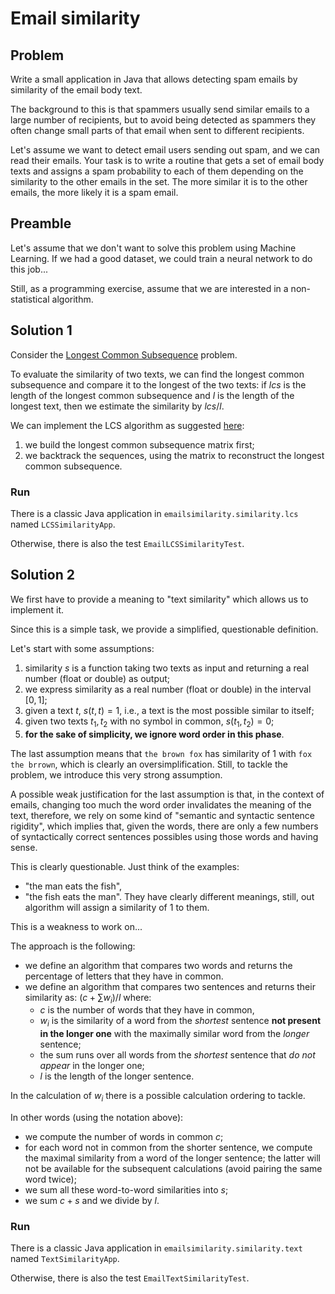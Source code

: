 # Email similarity

## Problem

Write a small application in Java that allows detecting spam emails by similarity of the email body text.

The background to this is that spammers usually send similar emails to a large number of recipients, but to 
avoid being detected as spammers they often change small parts of that email when sent to different recipients. 

Let's assume we want to detect email users sending out spam, and we can read their emails. Your task is to write 
a routine that gets a set of email body texts and assigns a spam probability to each of them depending on the 
similarity to the other emails in the set. The more similar it is to the other emails, the more likely it is 
a spam email.

## Preamble

Let's assume that we don't want to solve this problem using Machine Learning. If we had a good dataset, we could train a
neural network to do this job...

Still, as a programming exercise, assume that we are interested in a non-statistical algorithm.

## Solution 1

Consider the [Longest Common Subsequence](https://en.wikipedia.org/wiki/Longest_common_subsequence) problem.

To evaluate the similarity of two texts, we can  find the longest common subsequence and compare it to the longest of the two texts:
if $lcs$ is the length of the longest common subsequence and $l$ is the length of the longest text, then we estimate the similarity by $lcs / l$.

We can implement the LCS algorithm as suggested [here](https://en.wikipedia.org/wiki/Longest_common_subsequence):
1. we build the longest common subsequence matrix first;
2. we backtrack the sequences, using the matrix to reconstruct the longest common subsequence.

### Run

There is a classic Java application in `emailsimilarity.similarity.lcs` named `LCSSimilarityApp`. 

Otherwise, there is also the test `EmailLCSSimilarityTest`.

## Solution 2

We first have to provide a meaning to "text similarity" which allows us to implement it.

Since this is a simple task, we provide a simplified, questionable definition.

Let's start with some assumptions:
1. similarity $s$ is a function taking two texts as input and returning a real number (float or double) as output;
2. we express similarity as a real number (float or double) in the interval $[0,1]$; 
3. given a text $t$, $s(t,t) = 1$, i.e., a text is the most possible similar to itself; 
4. given two texts $t_1, t_2$ with no symbol in common, $s(t_1, t_2) = 0$;
5. **for the sake of simplicity, we ignore word order in this phase**.

The last assumption means that `the brown fox` has similarity of $1$ with `fox the brrown`, which is clearly an oversimplification. Still, 
to tackle the problem, we introduce this very strong assumption.

A possible weak justification for the last assumption is that, in the context of emails, changing too much the word order invalidates
the meaning of the text, therefore, we rely on some kind of "semantic and syntactic sentence rigidity", which implies that, given the words, there are
only a few numbers of syntactically correct sentences possibles using those words and having sense.

This is clearly questionable. Just think of the examples:
- "the man eats the fish",
- "the fish eats the man".
They have clearly different meanings, still, out algorithm will assign a similarity of $1$ to them.

This is a weakness to work on...

The approach is the following:
- we define an algorithm that compares two words and returns the percentage of letters that they have in common.
- we define an algorithm that compares two sentences and returns their similarity as: $(c + \sum w_i) / l$
  where:
  - $c$ is the number of words that they have in common,
  - $w_i$ is the similarity of a word from the _shortest_ sentence **not present in the longer one** with the maximally similar word from the _longer_ sentence;
  - the sum runs over all words from the _shortest_ sentence that _do not appear_ in the longer one;
  - $l$ is the length of the longer sentence.

In the calculation of $w_i$ there is a possible calculation ordering to tackle.

In other words (using the notation above):
- we compute the number of words in common $c$;
- for each word not in common from the shorter sentence, we compute the maximal similarity from a word of the longer sentence; the latter will not 
  be available for the subsequent calculations (avoid pairing the same word twice);
- we sum all these word-to-word similarities into $s$;
- we sum $c + s$ and we divide by $l$.

### Run

There is a classic Java application in `emailsimilarity.similarity.text` named `TextSimilarityApp`.

Otherwise, there is also the test `EmailTextSimilarityTest`.
